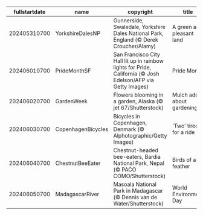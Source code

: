 |fullstartdate|name|copyright|title|image|
|--|--|--|--|--|
202405310700|YorkshireDalesNP|Gunnerside, Swaledale, Yorkshire Dales National Park, England (© Derek Croucher/Alamy)|A green and pleasant land|![](/en-US/2024/06/202405310700YorkshireDalesNP.jpg)|
202406010700|PrideMonthSF|San Francisco City Hall lit up in rainbow lights for Pride, California (© Josh Edelson/AFP via Getty Images)|Pride Month|![](/en-US/2024/06/202406010700PrideMonthSF.jpg)|
202406020700|GardenWeek|Flowers blooming in a garden, Alaska (© jet 67/Shutterstock)|Mulch ado about gardening|![](/en-US/2024/06/202406020700GardenWeek.jpg)|
202406030700|CopenhagenBicycles|Bicycles in Copenhagen, Denmark (© Alphotographic/Getty Images)|'Two' tired for a ride|![](/en-US/2024/06/202406030700CopenhagenBicycles.jpg)|
202406040700|ChestnutBeeEater|Chestnut-headed bee-eaters, Bardia National Park, Nepal (© PACO COMO/Shutterstock)|Birds of a feather|![](/en-US/2024/06/202406040700ChestnutBeeEater.jpg)|
202406050700|MadagascarRiver|Masoala National Park in Madagascar (© Dennis van de Water/Shutterstock)|World Environment Day|![](/en-US/2024/06/202406050700MadagascarRiver.jpg)|
